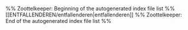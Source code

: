 %% Zoottelkeeper: Beginning of the autogenerated index file list %%
[[ENTFALLENDEREN/entfallenderen|entfallenderen]]
%% Zoottelkeeper: End of the autogenerated index file list %%
